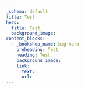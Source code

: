 ```yaml
---
_schema: default
title: Test
hero:
  title: Test
  background_image:
content_blocks:
  - _bookshop_name: big-hero
    preheading: Test
    heading: Test
    background_image:
    link:
      text:
      url:
---
```

